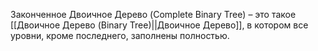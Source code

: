Законченное Двоичное Дерево (Complete Binary Tree) – это такое [[Двоичное Дерево (Binary Tree)||Двоичное Дерево]], в котором все уровни, кроме последнего, заполнены полностью.